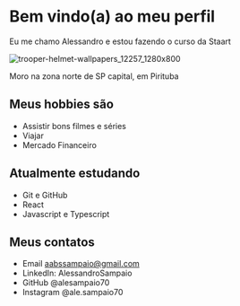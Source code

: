 #  Bem vindo(a) ao meu perfil

Eu me  chamo Alessandro e estou fazendo o curso da Staart

![trooper-helmet-wallpapers_12257_1280x800](https://user-images.githubusercontent.com/107893383/175148352-336cd96f-e2f9-463c-904e-ffb06df088ea.jpg)

Moro na zona norte de SP capital, em Pirituba

##  Meus hobbies são

- Assistir bons filmes e séries
- Viajar
- Mercado Financeiro

## Atualmente estudando

- Git e GitHub
- React
- Javascript e Typescript

## Meus contatos

- Email aabssampaio@gmail.com
- LinkedIn: AlessandroSampaio
- GitHub @alesampaio70
- Instagram @ale.sampaio70
